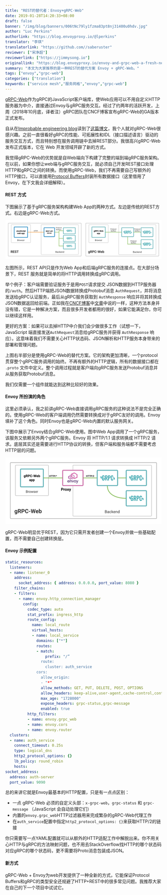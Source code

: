 ```yaml
---
title: "REST的替代者：Envoy+gRPC-Web"
date: 2019-01-28T14:20:33+08:00
draft: false
banner: "/img/blog/banners/006tNc79ly1fzma83pt8nj31400u0hdv.jpg"
author: "Luc Perkins"
authorlink: "https://blog.envoyproxy.io/@lperkins"
translator: "李琪"
translatorlink: "https://github.com//saberuster"
reviewer: ["宋净超"]
reviewerlink: ["https://jimmysong.io"]
originallink: "https://blog.envoyproxy.io/envoy-and-grpc-web-a-fresh-new-alternative-to-rest-6504ce7eb880"
summary: "本文为大家推荐的是一种REST的替代方案 Envoy + gRPC-Web。"
tags: ["envoy","grpc-web"]
categories: ["translation"]
keywords: ["service mesh","服务网格","envoy","grpc-web"]
---
```


[gRPC-Web](https://www.npmjs.com/package/grpc-web)作为gRPC的JavaScript客户端库，使Web应用可以不用自定义HTTP服务器为中介，直接通过Envoy与gRPC服务交互。经过了约两年的活跃开发，上周（2018年10月底，译者注）gRPC团队在CNCF博客宣布gRPC-Web的GA版本正式发布。

自从在[Improbable engineering blog](https://improbable.io/games/blog)读到了[这篇博文](https://improbable.io/games/blog/grpc-web-moving-past-restjson-towards-type-safe-web-apis)，我个人就对gRPC-Web很感兴趣。之前一直很看好gRPC的性能、可拓展性和IDL（接口描述语言）驱动的服务交互方式，而且特别想在服务调用链中去掉REST部分。我很高兴gRPC-Web发布正式版本，它在 Web 开发领域开辟了新的方式。

我觉得gRPC-Web的优势就是自Web端向下构建了完整的端到端gRPC服务架构。在以前，如果你想让web端与gRPC服务交互，就必须自己开发REST接口处理HTTP和gRPC之间的转换。而使用gRPC-Web，我们不再需要自己写额外的HTTP接口，可以直接用[Protocol Buffers](https://developers.google.com/protocol-buffers/)封装所有数据接口（这里借用了Envoy，在下文我会详细解释）。

#### REST 方式

下图展示了基于gRPC服务架构构建Web App的两种方式。左边是传统的REST方式。右边是gRPC-Web方式。

![](005UD0i6ly1fzl31y3zjdj31jk0drdib.jpg)

左图所示，REST API只是作为Web App和后端gRPC服务的连接点。在大部分场景下，REST 服务就是简单的将HTTP调用转换成gRPC调用。

举个例子：客户端需要验证服务于是用`POST`请求提交 JSON数据到HTTP服务器的`/auth`。然后HTTP端把JSON数据转换成Protobuf消息 `AuthRequest`，并将消息发送给gRPC认证服务，最后从gRPC服务获取到 `AuthResponse` 响应并将其转换成JSON数据返回给前端。正如我在[CNCF博客](https://www.cncf.io/newsroom/blog/)中[文章](https://www.cncf.io/blog/2018/10/24/grpc-web-is-going-ga/)中说的一样，这种方法本身并没有错，它是一种解决方案，而且很多开发者都用的很好，如果它能满足你，你可以继续这样用。

更好的方案：如果可以去掉HTTP中介我们会少做很多工作（试想一下，JavaScript 端直接发送`AuthRequest`消息给gRPC服务并获得 `AuthResponse` 响应）。这意味着我们不需要关心HTTP状态码、JSON解析和HTTP服务本身带来的部署和管理问题。

上图右半部分是使用gRPC-Web的替代方案。它的架构更加清晰，一个protocol贯穿整个gRPC服务调用的始终。不再有额外的HTTP逻辑，所有的数据接口都在 `.proto` 文件中定义。整个调用过程就是客户端向gRPC服务发送Protobuf消息并从服务获取Protobuf消息。

我们仅需要一个组件就能达到这种比较好的效果。

#### Envoy 所扮演的角色

这里必须承认，我之前讲gRPC-Web直接调用gRPC服务的这种说法不是完全正确的。使用gRPC-Web的客户端调用仍然需要转换成对于gRPC友好的调用。Envoy填补了这个角色。同时Envoy也是gRPC-Web内置的默认服务网关。

下图中展示了Envoy结合gRPC-Web使用。图中Web App调用了一个gRPC服务，该服务又依赖另外两个gRPC服务。Envoy 将 HTTP/1.1 请求转换成 HTTP/2 请求。底层其实还是需要进行HTTP协议的转换，但客户端和服务端都不需要考虑HTTP层的问题。

![](005UD0i6ly1fzl32s48tnj31ep0lemyf.jpg)

gRPC-Web明显优于REST，因为它只需开发者创建一个Envoy并做一些基础配置，而不需要自己创建转换层。

#### Envoy 示例配置

```yaml
static_resources:
  listeners:
  - name: listener_0
    address:
      socket_address: { address: 0.0.0.0, port_value: 8080 }
    filter_chains:
    - filters:
      - name: envoy.http_connection_manager
        config:
          codec_type: auto
          stat_prefix: ingress_http
          route_config:
            name: local_route
            virtual_hosts:
            - name: local_service
              domains: ["*"]
              routes:
              - match:
                  prefix: "/”
                route:
                  cluster: auth_service
              cors:
                allow_origin:
                - "*"
                allow_methods: GET, PUT, DELETE, POST, OPTIONS
                allow_headers: keep-alive,user-agent,cache-control,content-type,content-transfer-encoding,x-accept-content-transfer-encoding,x-accept-response-streaming,x-user-agent,x-grpc-web
                max_age: "1728000"
                expose_headers: grpc-status,grpc-message
                enabled: true
          http_filters:
          - name: envoy.grpc_web
          - name: envoy.cors
          - name: envoy.router
  clusters:
  - name: auth_service
    connect_timeout: 0.25s
    type: logical_dns
    http2_protocol_options: {}
    lb_policy: round_robin
    hosts:
socket_address:
  address: auth-server
  port_value: 9090
```

总的来讲它就是Envoy最基本的HTTP配置，只是有一点点区别：

- 一点 gRPC-Web 必须的自定义头部：`x-grpc-web`，`grpc-status` 和 `grpc-message` （JavaScript 会自动处理它们）
- 内置的`envoy.grpc_web`HTTP过滤器用来完成繁杂的gRPC-Web代理工作
- 在`auth_service`配置中指定`http2_protocol_options: {}`来获取HTTP/2的链接

你只需要写一点YAML配置就可以从额外的HTTP适配工作中解脱出来。你不用关心HTTP与gRPC的方法映射问题，也不用去StackOverflow找HTTP的哪个状态码对应gRPC的哪个状态码，更不需要将Proto消息包装成JSON。

#### 新方式

gRPC-Web + Envoy为web开发提供了一种全新的方式，它能保证Protocol Buffers和gRPC的类型安全还规避了HTTP+REST中的很多常见问题。我推荐大家在自己的下一个项目中试试它。
